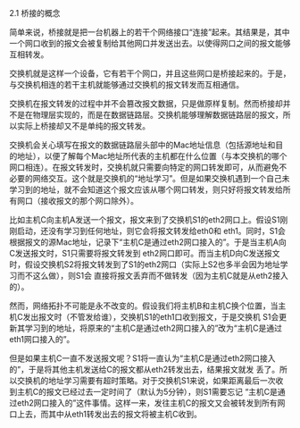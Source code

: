 2.1   桥接的概念

简单来说，桥接就是把一台机器上的若干个网络接口“连接”起来。其结果是，其中一个网口收到的报文会被复制给其他网口并发送出去。以使得网口之间的报文能够互相转发。

交换机就是这样一个设备，它有若干个网口，并且这些网口是桥接起来的。于是，与交换机相连的若干主机就能够通过交换机的报文转发而互相通信。

交换机在报文转发的过程中并不会篡改报文数据，只是做原样复制。然而桥接却并不是在物理层实现的，而是在数据链路层。交换机能够理解数据链路层的报文，所以实际上桥接却又不是单纯的报文转发。

交换机会关心填写在报文的数据链路层头部中的Mac地址信息（包括源地址和目的地址），以便了解每个Mac地址所代表的主机都在什么位置（与本交换机的哪个网口相连）。在报文转发时，交换机就只需要向特定的网口转发即可，从而避免不必要的网络交互。这个就是交换机的“地址学习”。但是如果交换机遇到一个自己未学习到的地址，就不会知道这个报文应该从哪个网口转发，则只好将报文转发给所有网口（接收报文的那个网口除外）。







比如主机C向主机A发送一个报文，报文来到了交换机S1的eth2网口上。假设S1刚刚启动，还没有学习到任何地址，则它会将报文转发给eth0和 eth1。同时，S1会根据报文的源Mac地址，记录下“主机C是通过eth2网口接入的”。于是当主机A向C发送报文时，S1只需要将报文转发到 eth2网口即可。而当主机D向C发送报文时，假设交换机S2将报文转发到了S1的eth2网口（实际上S2也多半会因为地址学习而不这么做），则S1会 直接将报文丢弃而不做转发（因为主机C就是从eth2接入的）。







然而，网络拓扑不可能是永不改变的。假设我们将主机B和主机C换个位置，当主机C发出报文时（不管发给谁），交换机S1的eth1口收到报文，于是交换机 S1会更新其学习到的地址，将原来的“主机C是通过eth2网口接入的”改为“主机C是通过eth1网口接入的”。







但是如果主机C一直不发送报文呢？S1将一直认为“主机C是通过eth2网口接入的”，于是将其他主机发送给C的报文都从eth2转发出去，结果报文就发 丢了。所以交换机的地址学习需要有超时策略。对于交换机S1来说，如果距离最后一次收到主机C的报文已经过去一定时间了（默认为5分钟），则S1需要忘记 “主机C是通过eth2网口接入的”这件事情。这样一来，发往主机C的报文又会被转发到所有网口上去，而其中从eth1转发出去的报文将被主机C收到。





